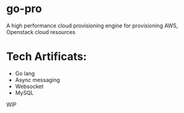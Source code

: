# go-pro
A high performance cloud provisioning engine for provisioning AWS, Openstack cloud resources

# Tech Artificats:
  * Go lang
  * Async messaging 
  * Websocket
  * MySQL

WIP
